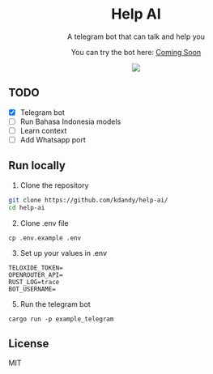 <h1 align="center">Help AI</h1>
<p align="center">A telegram bot that can talk and help you</p>

<p align="center">
You can try the bot here: <a href="#">Coming Soon</a>
</p>


<p align="center">
  <img align="center" src="https://github.com/kdandy/help-ai/assets/45036724/f6a0e236-f816-4402-91de-7ab467d43573">
</p>


## TODO

- [x] Telegram bot
- [ ] Run Bahasa Indonesia models
- [ ] Learn context
- [ ] Add Whatsapp port

## Run locally

1. Clone the repository
```sh
git clone https://github.com/kdandy/help-ai/
cd help-ai
```
2. Clone .env file
```
cp .env.example .env
```
3. Set up your values in .env 
```
TELOXIDE_TOKEN=
OPENROUTER_API=
RUST_LOG=trace
BOT_USERNAME=
```
5. Run the telegram bot
```
cargo run -p example_telegram
```

## License 
MIT
